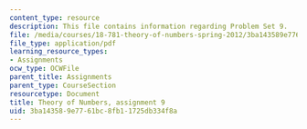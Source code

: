 ```yaml
---
content_type: resource
description: This file contains information regarding Problem Set 9.
file: /media/courses/18-781-theory-of-numbers-spring-2012/3ba143589e7761bc8fb11725db334f8a_MIT18_781S12_pset9.pdf
file_type: application/pdf
learning_resource_types:
- Assignments
ocw_type: OCWFile
parent_title: Assignments
parent_type: CourseSection
resourcetype: Document
title: Theory of Numbers, assignment 9
uid: 3ba14358-9e77-61bc-8fb1-1725db334f8a
---
```

